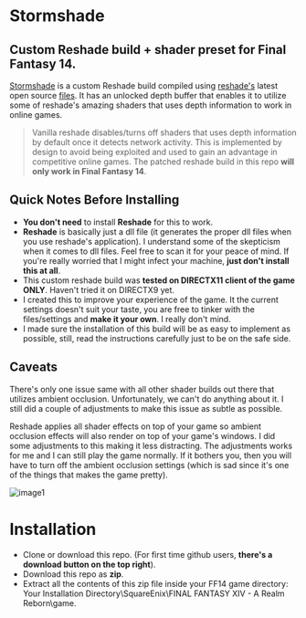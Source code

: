 # Stormshade
## Custom Reshade build + shader preset for Final Fantasy 14.

[Stormshade](https://ffstormshade.wixsite.com/stormshade) is a custom Reshade build compiled using [reshade's](https://github.com/crosire/reshade) latest open source [files](https://github.com/crosire/reshade). It has an unlocked depth buffer that enables it to utilize some of reshade's amazing shaders that uses depth information to work in online games.

> Vanilla reshade disables/turns off shaders that uses depth information by default once it detects network activity. This is implemented by design to avoid being exploited and used to gain an advantage in competitive online games. The patched reshade build in this repo **will only work in Final Fantasy 14**.

## Quick Notes Before Installing
* **You don't need** to install **Reshade** for this to work.
* **Reshade** is basically just a dll file (it generates the proper dll files when you use reshade's application). I understand some of the skepticism when it comes to dll files. Feel free to scan it for your peace of mind. If you're really worried that I might infect your machine, **just don't install this at all**.
* This custom reshade build was **tested on DIRECTX11 client of the game ONLY**. Haven't tried it on DIRECTX9 yet.
* I created this to improve your experience of the game. It the current settings doesn't suit your taste, you are free to tinker with the files/settings and **make it your own**. I really don't mind.
* I made sure the installation of this build will be as easy to implement as possible, still, read the instructions carefully just to be on the safe side.

## Caveats
There's only one issue same with all other shader builds out there that utilizes ambient occlusion. Unfortunately, we can't do anything about it. I still did a couple of adjustments to make this issue as subtle as possible.

Reshade applies all shader effects on top of your game so ambient occlusion effects will also render on top of your game's windows. I did some adjustments to this making it less distracting. The adjustments works for me and I can still play the game normally. If it bothers you, then you will have to turn off the ambient occlusion settings (which is sad since it's one of the things that makes the game pretty).

![image1](http://i.imgur.com/x3Co8BN.jpg)

# Installation
* Clone or download this repo. (For first time github users, **there's a download button on the top right**).
* Download this repo as **zip**.
* Extract all the contents of this zip file inside your FF14 game directory: Your Installation Directory\SquareEnix\FINAL FANTASY XIV - A Realm Reborn\game\.
